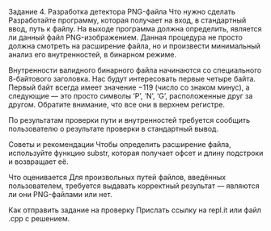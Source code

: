 Задание 4. Разработка детектора PNG-файла
Что нужно сделать
Разработайте программу, которая получает на вход, в стандартный ввод, путь к файлу. На выходе программа должна определить, является ли данный файл PNG-изображением. Данная процедура не просто должна смотреть на расширение файла, но и произвести минимальный анализ его внутренностей, в бинарном режиме.

Внутренности валидного бинарного файла начинаются со специального 8-байтового заголовка. Нас будут интересовать первые четыре байта. Первый байт всегда имеет значение −119 (число со знаком минус), а следующие — это просто символы ‘P’, ‘N’, ‘G’, расположенные друг за другом. Обратите внимание, что все они в верхнем регистре.

По результатам проверки пути и внутренностей требуется сообщить пользователю о результате проверки в стандартный вывод.



Советы и рекомендации
Чтобы определить расширение файла, используйте функцию substr, которая получает офсет и длину подстроки и возвращает её.



Что оценивается
Для произвольных путей файлов, введённых пользователем, требуется выдавать корректный результат — являются ли они PNG-файлами или нет.


Как отправить задание на проверку
Прислать ссылку на repl.it или файл .срр с решением.
